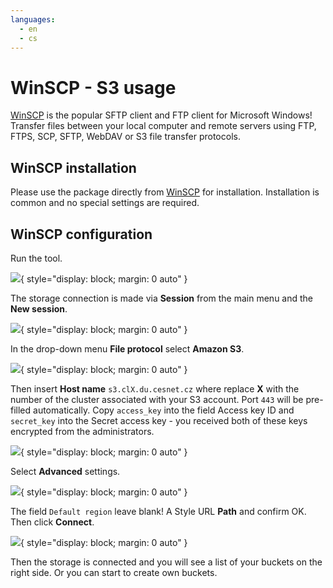 ```yaml
---
languages:
  - en
  - cs
---
```


# WinSCP - S3 usage

[WinSCP](https://winscp.net/eng/index.php) is the popular SFTP client and FTP client for Microsoft Windows! Transfer files between your local computer and remote servers using FTP, FTPS, SCP, SFTP, WebDAV or S3 file transfer protocols.

## WinSCP installation
Please use the package directly from [WinSCP](https://winscp.net/eng/download.php) for installation. Installation is common and no special settings are required.

## WinSCP configuration

Run the tool.

![](winscp-screenshots/winscp_setup1en.png){ style="display: block; margin: 0 auto" }

The storage connection is made via **Session** from the main menu and the **New session**.

![](winscp-screenshots/winscp_setup2en.png){ style="display: block; margin: 0 auto" }

In the drop-down menu **File protocol** select **Amazon S3**.

![](winscp-screenshots/winscp_setup3en.png){ style="display: block; margin: 0 auto" }

Then insert **Host name** `s3.clX.du.cesnet.cz` where replace **X** with the number of the cluster associated with your S3 account. Port `443` will be pre-filled automatically. Copy `access_key` into the field Access key ID and `secret_key` into the Secret access key - you received both of these keys encrypted from the administrators.

![](winscp-screenshots/winscp_setup4en.png){ style="display: block; margin: 0 auto" }

Select **Advanced** settings.

![](winscp-screenshots/winscp_setup5en.png){ style="display: block; margin: 0 auto" }

The field `Default region` leave blank! A Style URL **Path** and confirm OK. Then click **Connect**.

![](winscp-screenshots/winscp_setup6en.png){ style="display: block; margin: 0 auto" }

Then the storage is connected and you will see a list of your buckets on the right side. Or you can start to create own buckets.
